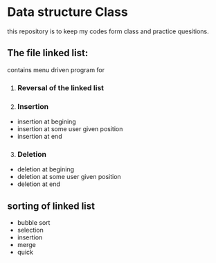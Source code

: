 # Data structure Class
this repository is to keep my codes form class and practice quesitions.

## The file linked list:
contains menu driven program for 
1. ### Reversal of the linked list

2. ### Insertion
- insertion at begining
- insertion at some user given position
- insertion at end

3. ### Deletion
- deletion at begining
- deletion at some user given position
- deletion at end

## sorting of linked list
- bubble sort
- selection 
- insertion 
- merge
- quick

